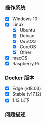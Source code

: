 <!--请遵守该模板，不符合规范的问题直接关闭，不予解答-->

### 操作系统

<!-- 将你的操作系统保留，其他的删除 -->

* [x] Windows 10
* [x] Linux
  * [x] Ubuntu
  * [x] Debian
  * [x] CentOS
  * [x] CoreOS
  * [x] Other <!--将 Other 替换为你操作系统名称-->
* [x] macOS
* [x] Raspberry Pi

### Docker 版本

<!--选择一项之后，删除其他选项-->

* [x] Edge (v18.03)
* [x] Stable (v17.12)
* [x] 1.13 以下 <!--使用该版本的请尽可能升级到最新版的 Docker CE-->

### 问题描述

<!--贴出终端执行内容-->





<!--提交问题之前务必点击预览（Preview）标签-->
